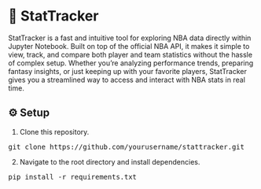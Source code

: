 # 🏀 StatTracker

StatTracker is a fast and intuitive tool for exploring NBA data directly within Jupyter Notebook. Built on top of the official NBA API, it makes it simple to view, track, and compare both player and team statistics without the hassle of complex setup. Whether you’re analyzing performance trends, preparing fantasy insights, or just keeping up with your favorite players, StatTracker gives you a streamlined way to access and interact with NBA stats in real time.

## ⚙️ Setup
1. Clone this repository.
<pre>
git clone https://github.com/yourusername/stattracker.git
</pre>
2. Navigate to the root directory and install dependencies.
<pre>
pip install -r requirements.txt
</pre>

